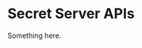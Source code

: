 [title]: # (Secret Server APIs)
[tags]: # (XXX)
[priority]: # (4774)
# Secret Server APIs
Something here.
